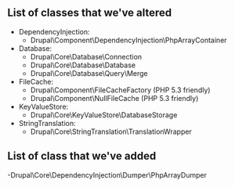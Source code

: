 ## List of classes that we've altered ##
 - DependencyInjection:
   - Drupal\Component\DependencyInjection\PhpArrayContainer
 - Database:
   - Drupal\Core\Database\Connection
   - Drupal\Core\Database\Database
   - Drupal\Core\Database\Query\Merge
 - FileCache:
   - Drupal\Component\FileCacheFactory (PHP 5.3 friendly)
   - Drupal\Component\NullFileCache (PHP 5.3 friendly)
 - KeyValueStore:
   - Drupal\Core\KeyValueStore\DatabaseStorage
 - StringTranslation:
   - Drupal\Core\StringTranslation\TranslationWrapper

## List of class that we've added ##
 -Drupal\Core\DependencyInjection\Dumper\PhpArrayDumper
